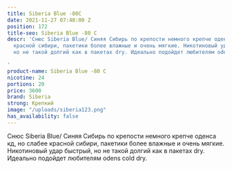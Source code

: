 ```yaml
---
title: Siberia Blue -80C
date: 2021-11-27 07:48:00 Z
position: 172
title-seo: Siberia Blue -80 C
descr: 'Снюс Siberia Blue/ Синяя Сибирь по крепости немного крепче оденса кд, но слабее
  красной сибири, пакетики более влажные и очень мягкие. Никотиновый удар быстрый,
  но не такой долгий как в пакетах dry. Идеально подойдет любителям odens cold dry.

'
product-name: Siberia Blue -80 C
nicotine: 24
portions: 20
price: 3600
brand: Siberia
strong: Крепкий
image: "/uploads/siberia123.png"
has_availability: false
---
```


Снюс Siberia Blue/ Синяя Сибирь по крепости немного крепче оденса кд, но слабее красной сибири, пакетики более влажные и очень мягкие. Никотиновый удар быстрый, но не такой долгий как в пакетах dry. Идеально подойдет любителям odens cold dry.
